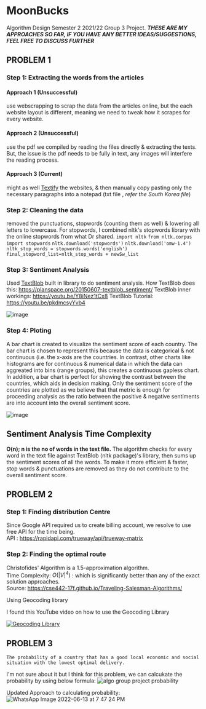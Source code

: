 # MoonBucks
Algorithm Design Semester 2 2021/22 Group 3 Project. ***THESE ARE MY APPROACHES SO FAR, IF YOU HAVE ANY BETTER IDEAS/SUGGESTIONS, FEEL FREE TO DISCUSS FURTHER***
## PROBLEM 1
### Step 1: Extracting the words from the articles
#### Approach 1 (Unsuccessful)
use webscrapping to scrap the data from the articles online, but the each website layout is different, meaning we need to tweak how it scrapes for every website.
#### Approach 2 (Unsuccessful) 
use the pdf we compiled by reading the files directly & extracting the texts. But, the issue is the pdf needs to be fully in text, any images will interfere the reading process.
#### Approach 3 (Current)
might as well [Textify](https://www.textise.net/) the websites, & then manually copy pasting only the necessary paragraphs into a notepad (txt file , _refer the South Korea file_)
### Step 2: Cleaning the data
removed the punctuations, stopwords (counting them as well) & lowering all letters to lowercase. For stopwords, I combined nltk's stopwords library with the online stopwords from what Dr shared.
`import nltk`
`from nltk.corpus import stopwords`
`nltk.download('stopwords')`
`nltk.download('omw-1.4')`
`nltk_stop_words = stopwords.words('english')`
`final_stopword_list=nltk_stop_words + newSw_list`
### Step 3: Sentiment Analysis
Used [TextBlob](https://textblob.readthedocs.io/en/dev/) built in library to do sentiment analysis. How TextBlob does this: https://planspace.org/20150607-textblob_sentiment/
TextBlob inner workings: https://youtu.be/Y8iNez1tCx8 TextBlob Tutorial: https://youtu.be/pkdmcsyYvb4

![image](https://user-images.githubusercontent.com/76507749/170492209-fba53396-0ac1-4548-8582-18bb510f5feb.png)
### Step 4: Ploting
A bar chart is created to visualize the sentiment score of each country. The bar chart is chosen to represent this because the data is categorical & not continuous (i.e. the x-axis are the countries. In contrast, other charts like histograms are for continuous & numerical data in which the data can aggreated into bins (range groups), this creates a continuous gapless chart. In addition, a bar chart is perfect for showing the contrast between the countries, which aids in decision making.
Only the sentiment score of the countries are plotted as we believe that that metric is enough for proceeding analysis as the ratio between the positive & negative sentiments are into account into the overall sentiment score.

![image](https://user-images.githubusercontent.com/76507749/170492461-15497842-b465-4252-90e2-cf08fb7ac1fc.png)
## Sentiment Analysis Time Complexity
**O(n); n is the no of words in the text file.** The algorithm checks for every word in the text file against TextBlob (nltk package)'s library, then sums up the sentiment scores of all the words. To make it more efficient & faster, stop words & punctuations are removed as they do not contribute to the overall sentiment score.
## PROBLEM 2
### Step 1: Finding distribution Centre
Since Google API required us to create billing account, we resolve to use free API for the time being.\
API : https://rapidapi.com/trueway/api/trueway-matrix

### Step 2: Finding the optimal route
Christofides' Algorithm is a 1.5-approximation algorithm.\
Time Complexity: $O(|V|^4)$ : which is significantly better than any of the exact solution approaches.\
Source: https://cse442-17f.github.io/Traveling-Salesman-Algorithms/

Using Geocoding library

I found this YouTube video on how to use the Geocoding Library

[![Geocoding Library](https://img.youtube.com/vi/d1QGLwie9YU/0.jpg)](http://www.youtube.com/watch?v=d1QGLwie9YU)

## PROBLEM 3
``The probability of a country that has a good local economic and social situation with the
lowest optimal delivery.``

I'm not sure about it but I think for this problem, we can calcukate the probability by using below formula:
![algo group project probability](https://user-images.githubusercontent.com/59971431/172339009-30b69c98-f180-4c8e-a42a-dc245a4ab22e.png)

Updated Approach to calculating probability:
![WhatsApp Image 2022-06-13 at 7 47 24 PM](https://user-images.githubusercontent.com/106103990/173389423-9dc4ba88-e63c-42f4-bcd1-676aa23c3865.jpeg)
